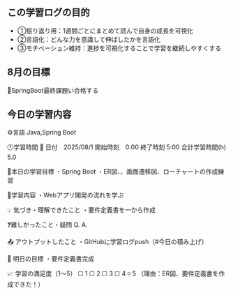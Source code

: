 ## この学習ログの目的
* ①振り返り用：1週間ごとにまとめて読んで自身の成長を可視化
* ②言語化：どんな力を意識して伸ばしたかを言語化
* ③モチベーション維持：進捗を可視化することで学習を継続しやすくする

## 8月の目標
📝SpringBoot最終課題い合格する

## 今日の学習内容
⚙️言語 Java,Spring Boot

🕐学習時間
📅 日付　2025/08/1
開始時刻　0:00
終了時刻  5:00
合計学習時間(h)　5.0

🎯本日の学習目標
・Spring Boot
・ER図、、画面遷移図、ローチャートの作成練習

📝学習内容
・Webアプリ開発の流れを学ぶ

💡 気づき・理解できたこと
・要件定義書を一から作成

❓難しかったこと・疑問
Q. 
A. 

📤 アウトプットしたこと
・GitHubに学習ログpush（#今日の積み上げ）

🌱 明日の目標
・要件定義書完成

📈 学習の満足度（1〜5）
☐ 1 ☐ 2 ☐ 3 ☐ 4 ◽️ 5
（理由：ER図、要件定義書を作成できた！）